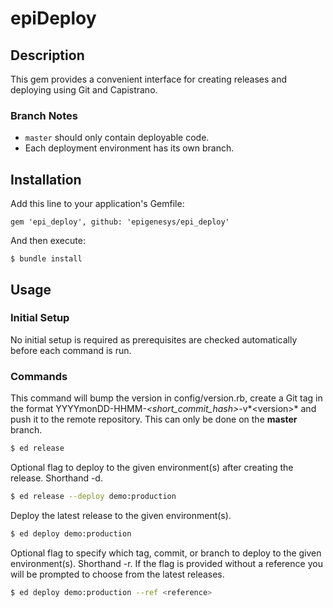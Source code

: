 # epiDeploy

## Description

This gem provides a convenient interface for creating releases and deploying using Git and Capistrano. 

### Branch Notes

* `master` should only contain deployable code.
* Each deployment environment has its own branch.

## Installation

Add this line to your application's Gemfile:

    gem 'epi_deploy', github: 'epigenesys/epi_deploy'

And then execute:

    $ bundle install


## Usage

### Initial Setup
No initial setup is required as prerequisites are checked automatically before each command is run.

### Commands

This command will bump the version in config/version.rb, create a Git tag in the format YYYYmonDD-HHMM-*&lt;short_commit_hash&gt;*-v*&lt;version&gt;* and push it to the remote repository. This can only be done on the **master** branch.

```bash
$ ed release
```

Optional flag to deploy to the given environment(s) after creating the release. Shorthand -d.

```bash
$ ed release --deploy demo:production
```

Deploy the latest release to the given environment(s).

```bash
$ ed deploy demo:production
```

Optional flag to specify which tag, commit, or branch to deploy to the given environment(s). Shorthand -r. If the flag is provided without a reference you will be prompted to choose from the latest releases.

```bash
$ ed deploy demo:production --ref <reference>
```